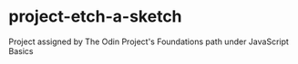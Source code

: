 # project-etch-a-sketch
Project assigned by The Odin Project's Foundations path under JavaScript Basics
